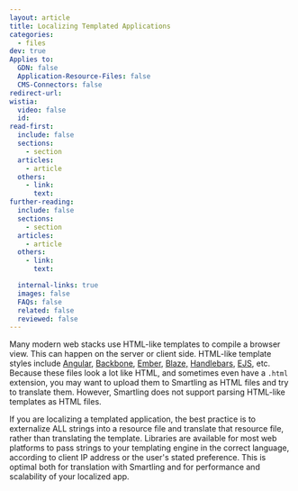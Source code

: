 ```yaml
---
layout: article
title: Localizing Templated Applications
categories:
  - files
dev: true
Applies to:
  GDN: false
  Application-Resource-Files: false
  CMS-Connectors: false
redirect-url:
wistia:
  video: false
  id:
read-first:
  include: false
  sections:
    - section
  articles:
    - article
  others:
    - link:
      text:
further-reading:
  include: false
  sections:
    - section
  articles:
    - article
  others:
    - link:
      text:

  internal-links: true
  images: false
  FAQs: false
  related: false
  reviewed: false
---
```


Many modern web stacks use HTML-like templates to compile a browser view. This can happen on the server or client side. HTML-like template styles include [Angular](https://angularjs.org/), [Backbone](http://backbonejs.org/), [Ember](http://emberjs.com/), [Blaze,](http://guide.meteor.com/blaze.html) [Handlebars](http://handlebarsjs.com/), [EJS](http://www.embeddedjs.com/), etc. Because these files look a lot like HTML, and sometimes even have a `.html` extension, you may want to upload them to Smartling as HTML files and try to translate them. However, Smartling does not support parsing HTML-like templates as HTML files.

If you are localizing a templated application, the best practice is to externalize ALL strings into a resource file and translate that resource file, rather than translating the template. Libraries are available for most web platforms to pass strings to your templating engine in the correct language, according to client IP address or the user's stated preference. This is optimal both for translation with Smartling and for performance and scalability of your localized app.